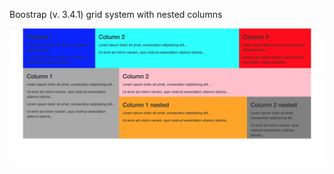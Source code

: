 Boostrap (v. 3.4.1) grid system with nested columns


![bootstrap-grid-nested-columns](/bootstrap-nested-columns-screenshot.png?raw=true "Bootstrap nested columns")